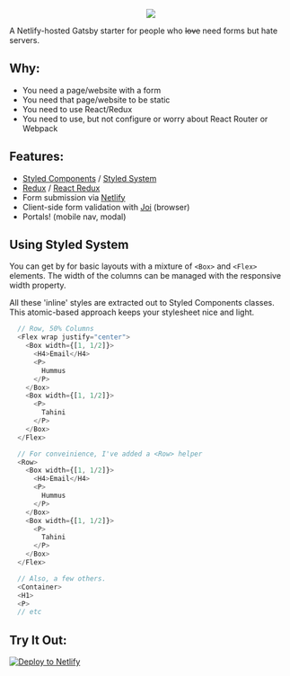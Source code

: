 <p align="center"> <img src="https://user-images.githubusercontent.com/3103241/33089417-63897496-cea5-11e7-8d35-2b5c414944eb.png"/> </p>

A Netlify-hosted Gatsby starter for people who <del>love</del> need forms but hate servers.

## Why:

* You need a page/website with a form
* You need that page/website to be static
* You need to use React/Redux
* You need to use, but not configure or worry about React Router or Webpack

## Features:

*  [Styled Components](https://github.com/styled-components) / [Styled System](https://github.com/jxnblk/styled-system) 
*  [Redux](https://github.com/reactjs/redux) / [React Redux](https://github.com/reactjs/react-redux)
*  Form submission via [Netlify](https://www.netlify.com/)
*  Client-side form validation with [Joi](https://github.com/jeffbski/joi-browser) (browser)
*  Portals! (mobile nav, modal)

## Using Styled System

You can get by for basic layouts with a mixture of `<Box>` and `<Flex>` elements.
The width of the columns can be managed with the responsive width property. 

All these 'inline' styles are extracted out to Styled Components classes. This atomic-based
approach keeps your stylesheet nice and light.

```js
  // Row, 50% Columns
  <Flex wrap justify="center">
    <Box width={[1, 1/2]}>
      <H4>Email</H4>
      <P>
        Hummus
      </P>
    </Box>
    <Box width={[1, 1/2]}>
      <P>
        Tahini
      </P>
    </Box>
  </Flex>
```

```js
  // For conveinience, I've added a <Row> helper
  <Row>
    <Box width={[1, 1/2]}>
      <H4>Email</H4>
      <P>
        Hummus
      </P>
    </Box>
    <Box width={[1, 1/2]}>
      <P>
        Tahini
      </P>
    </Box>
  </Flex>
```

```js
  // Also, a few others.
  <Container>
  <H1>
  <P>
  // etc
```

## Try It Out:

[![Deploy to Netlify](https://www.netlify.com/img/deploy/button.svg)](https://app.netlify.com/start/deploy?repository=https://github.com/hew/paprika)

